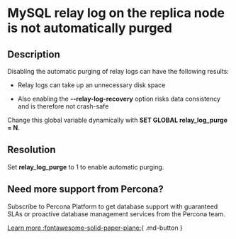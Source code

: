 # MySQL relay log on the replica node is not automatically purged

## Description

Disabling the automatic purging of relay logs can have the following results:

* Relay logs can take up an unnecessary disk space

* Also enabling the **--relay-log-recovery** option risks data consistency and is therefore not crash-safe

Change this global variable dynamically with **SET GLOBAL relay_log_purge = N**.

## Resolution

Set **relay_log_purge** to 1 to enable automatic purging.

## Need more support from Percona?

Subscribe to Percona Platform to get database support with guaranteed SLAs or proactive database management services from the Percona team.

[Learn more :fontawesome-solid-paper-plane:](https://per.co.na/subscribe){ .md-button }
